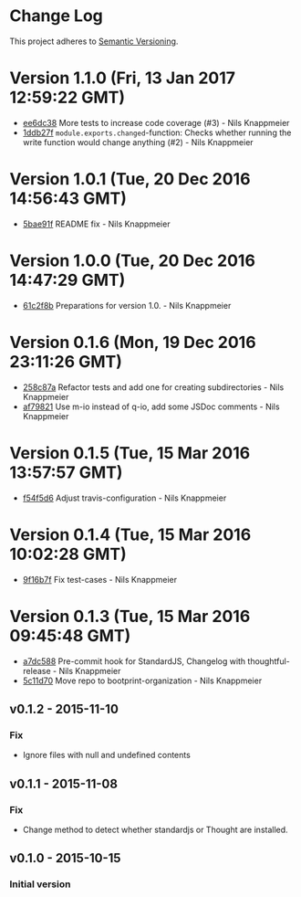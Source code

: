 # Change Log

This project adheres to [Semantic Versioning](http://semver.org/).

<a name="current-release"></a>
# Version 1.1.0 (Fri, 13 Jan 2017 12:59:22 GMT)

* [ee6dc38](https://github.com/bootprint/customize-write-files/commit/ee6dc38) More tests to increase code coverage (#3) - Nils Knappmeier
* [1ddb27f](https://github.com/bootprint/customize-write-files/commit/1ddb27f) `module.exports.changed`-function: Checks whether running the write function would change anything (#2) - Nils Knappmeier

# Version 1.0.1 (Tue, 20 Dec 2016 14:56:43 GMT)

* [5bae91f](https://github.com/bootprint/customize-write-files/commit/5bae91f) README fix - Nils Knappmeier

# Version 1.0.0 (Tue, 20 Dec 2016 14:47:29 GMT)

* [61c2f8b](https://github.com/bootprint/customize-write-files/commit/61c2f8b) Preparations for version 1.0. - Nils Knappmeier

# Version 0.1.6 (Mon, 19 Dec 2016 23:11:26 GMT)

* [258c87a](https://github.com/bootprint/customize-write-files/commit/258c87a) Refactor tests and add one for creating subdirectories - Nils Knappmeier
* [af79821](https://github.com/bootprint/customize-write-files/commit/af79821) Use m-io instead of q-io, add some JSDoc comments - Nils Knappmeier

# Version 0.1.5 (Tue, 15 Mar 2016 13:57:57 GMT)

* [f54f5d6](https://github.com/bootprint/customize-write-files/commit/f54f5d6) Adjust travis-configuration - Nils Knappmeier


# Version 0.1.4 (Tue, 15 Mar 2016 10:02:28 GMT)

* [9f16b7f](https://github.com/bootprint/customize-write-files/commit/9f16b7f) Fix test-cases - Nils Knappmeier

# Version 0.1.3 (Tue, 15 Mar 2016 09:45:48 GMT)

* [a7dc588](https://github.com/bootprint/customize-write-files/commit/a7dc588) Pre-commit hook for StandardJS, Changelog with thoughtful-release - Nils Knappmeier
* [5c11d70](https://github.com/bootprint/customize-write-files/commit/5c11d70) Move repo to bootprint-organization - Nils Knappmeier

## v0.1.2 - 2015-11-10

### Fix

* Ignore files with null and undefined contents

## v0.1.1 - 2015-11-08

### Fix

* Change method to detect whether standardjs or Thought are installed.


## v0.1.0 - 2015-10-15
### Initial version
